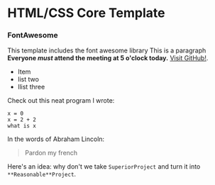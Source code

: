 # HTML/CSS Core Template

### FontAwesome
This template includes the font awesome library
This is a paragraph **Everyone _must_ attend the meeting at 5 o'clock today.** [Visit GitHub!](www.github.com).

* Item
* list two
* llist three

Check out this neat program I wrote:

```
x = 0
x = 2 + 2
what is x
```

In the words of Abraham Lincoln:

> Pardon my french

Here's an idea: why don't we take `SuperiorProject` and turn it into `**Reasonable**Project`.
